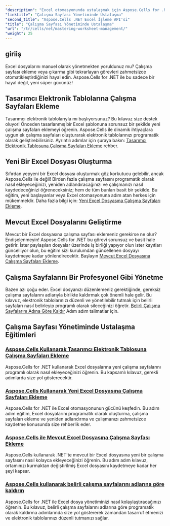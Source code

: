 ```yaml
---
"description": "Excel otomasyonunda ustalaşmak için Aspose.Cells for .NET Eğitimlerini inceleyin. Yeni veya mevcut Excel dosyalarına programatik olarak çalışma sayfası eklemeyi/kaldırmayı öğrenin."
"linktitle": "Çalışma Sayfası Yönetiminde Ustalaşma"
"second_title": "Aspose.Cells .NET Excel İşleme API'si"
"title": "Çalışma Sayfası Yönetiminde Ustalaşma"
"url": "/tr/cells/net/mastering-worksheet-management/"
"weight": 25
---
```


## giriiş

Excel dosyalarını manuel olarak yönetmekten yoruldunuz mu? Çalışma sayfası ekleme veya çıkarma gibi tekrarlayan görevleri zahmetsizce otomatikleştirdiğinizi hayal edin. Aspose.Cells for .NET ile bu sadece bir hayal değil, yeni süper gücünüz!  

## Tasarımcı Elektronik Tablolarına Çalışma Sayfaları Ekleme  

Tasarımcı elektronik tablolarıyla mı başlıyorsunuz? Bu kılavuz size destek oluyor! Önceden tasarlanmış bir Excel şablonuna sorunsuz bir şekilde yeni çalışma sayfaları eklemeyi öğrenin. Aspose.Cells ile dinamik ihtiyaçlara uygun ek çalışma sayfaları oluşturarak elektronik tablolarınızı programatik olarak geliştirebilirsiniz. Ayrıntılı adımlar için şuraya bakın: [Tasarımcı Elektronik Tablosuna Çalışma Sayfaları Ekleme](./adding-worksheets-to-designer-spreadsheet/) rehber.  

## Yeni Bir Excel Dosyası Oluşturma  

Sıfırdan yepyeni bir Excel dosyası oluşturmak göz korkutucu gelebilir, ancak Aspose.Cells ile değil! Birden fazla çalışma sayfasını programatik olarak nasıl ekleyeceğinizi, yeniden adlandıracağınızı ve çalışmanızı nasıl kaydedeceğinizi öğreneceksiniz; hem de tüm bunları basit bir şekilde. Bu eğitim, yeni başlayanlar veya Excel otomasyonuna adım atan herkes için mükemmeldir. Daha fazla bilgi için: [Yeni Excel Dosyasına Çalışma Sayfaları Ekleme](./adding-worksheets-to-new-excel-file/).  

## Mevcut Excel Dosyalarını Geliştirme  

Mevcut bir Excel dosyasına çalışma sayfası eklemeniz gerekirse ne olur? Endişelenmeyin! Aspose.Cells for .NET bu görevi sorunsuz ve basit hale getirir. İster paylaşılan dosyalar üzerinde iş birliği yapıyor olun ister kayıtları güncelliyor olun, bu eğitim sizi kurulumdan güncellenen dosyayı kaydetmeye kadar yönlendirecektir. Başlayın [Mevcut Excel Dosyasına Çalışma Sayfaları Ekleme](./adding-worksheets-to-existing-excel-file/).  

## Çalışma Sayfalarını Bir Profesyonel Gibi Yönetme  

Bazen azı çoğu eder. Excel dosyanızı düzenlemeniz gerektiğinde, gereksiz çalışma sayfalarını adlarıyla birlikte kaldırmak çok önemli hale gelir. Bu kılavuz, elektronik tablolarınızı düzenli ve yönetilebilir tutmak için belirli sayfaları nasıl belirleyip programlı olarak sileceğinizi öğretir. [Belirli Çalışma Sayfalarını Adına Göre Kaldır](./remove-specific-worksheets-by-name/) Adım adım talimatlar için.  

## Çalışma Sayfası Yönetiminde Ustalaşma Eğitimleri
### [Aspose.Cells Kullanarak Tasarımcı Elektronik Tablosuna Çalışma Sayfaları Ekleme](./adding-worksheets-to-designer-spreadsheet/)
Aspose.Cells for .NET kullanarak Excel dosyalarına yeni çalışma sayfalarını programlı olarak nasıl ekleyeceğinizi öğrenin. Bu kapsamlı kılavuz, gerekli adımlarda size yol gösterecektir.
### [Aspose.Cells Kullanarak Yeni Excel Dosyasına Çalışma Sayfaları Ekleme](./adding-worksheets-to-new-excel-file/)
Aspose.Cells for .NET ile Excel otomasyonunun gücünü keşfedin. Bu adım adım eğitim, Excel dosyalarını programatik olarak oluşturma, çalışma sayfaları ekleme ve yeniden adlandırma ve çalışmanızı zahmetsizce kaydetme konusunda size rehberlik eder.
### [Aspose.Cells ile Mevcut Excel Dosyasına Çalışma Sayfası Ekleme](./adding-worksheets-to-existing-excel-file/)
Aspose.Cells kullanarak .NET'te mevcut bir Excel dosyasına yeni bir çalışma sayfasını nasıl kolayca ekleyeceğinizi öğrenin. Bu adım adım kılavuz, ortamınızı kurmaktan değiştirilmiş Excel dosyasını kaydetmeye kadar her şeyi kapsar.
### [Aspose.Cells kullanarak belirli çalışma sayfalarını adlarına göre kaldırın](./remove-specific-worksheets-by-name/)
Aspose.Cells for .NET ile Excel dosya yönetiminizi nasıl kolaylaştıracağınızı öğrenin. Bu kılavuz, belirli çalışma sayfalarını adlarına göre programatik olarak kaldırma adımlarında size yol göstererek zamandan tasarruf etmenizi ve elektronik tablolarınızı düzenli tutmanızı sağlar.